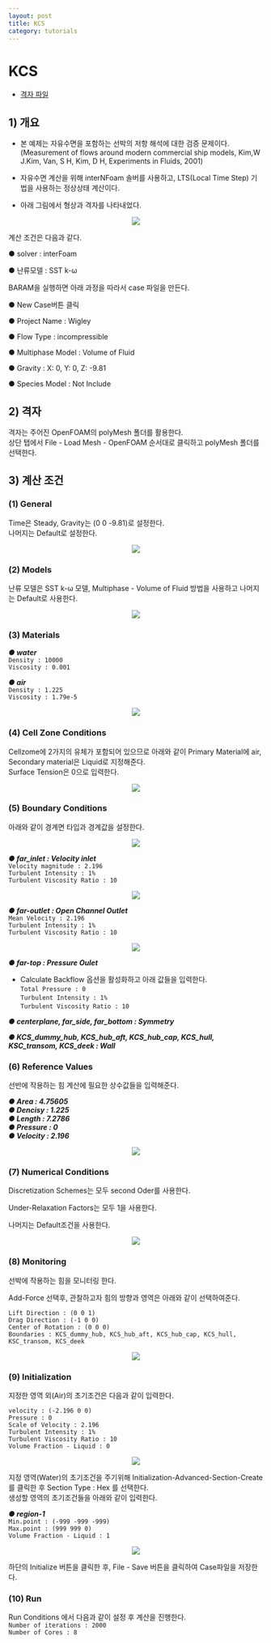 ```yaml
---
layout: post
title: KCS
category: tutorials
---
```


# KCS

* [격자 파일](https://drive.google.com/file/d/1GC8NdJuT3Eog9FWQ9M7XyqoCrVOx1TpP/view?usp=sharing)

## 1) 개요 
* 본 예제는 자유수면을 포함하는 선박의 저항 해석에 대한 검증 문제이다.<br>
(Measurement of flows around modern commercial ship models, Kim,W J.Kim, Van, S H, Kim,
D H, Experiments in Fluids, 2001)<br>

* 자유수면 계산을 위해 interNFoam 솔버를 사용하고, LTS(Local Time Step) 기법을 사용하는 정상상태 계산이다.<br>

* 아래 그림에서 형상과 격자를 나타내었다.<br>

<p align='center'>
    <img src="https://github.com/nextfoam/baram-pages/raw/main/screenshots/kcs/23.1.png"><br>
</p>

계산 조건은 다음과 같다. <br>

●  solver : interFoam <br>

●  난류모델 : SST k-ω <br>

BARAM을 실행하면 아래 과정을 따라서 case 파일을 만든다.<br>

●  New Case버튼 클릭<br>

●  Project Name : Wigley<br>

●  Flow Type : incompressible<br>

●  Multiphase Model : Volume of Fluid<br>

●  Gravity : X: 0, Y: 0, Z: -9.81<br>

● Species Model : Not Include<br>

## 2) 격자
격자는 주어진 OpenFOAM의 polyMesh 폴더를 활용한다. <br>
상단 탭에서 File - Load Mesh - OpenFOAM 순서대로 클릭하고 polyMesh 폴더를 선택한다. <br>

## 3) 계산 조건
### (1) General
Time은 Steady, Gravity는 (0 0 -9.81)로 설정한다.<br>
나머지는 Default로 설정한다.<br>

<p align='center'>
    <img src="https://github.com/nextfoam/baram-pages/raw/main/screenshots/kcs/23.2.png"><br>
</p>

### (2) Models

난류 모델은 SST k-ω 모델, Multiphase - Volume of Fluid 방법을 사용하고 나머지는 Default로 사용한다.<br>

<p align='center'>
    <img src="https://github.com/nextfoam/baram-pages/raw/main/screenshots/kcs/23.3.png"><br>
</p>

### (3) Materials

***●  water***<br>
```Density : 10000```<br>
```Viscosity : 0.001```<br>


***●  air***<br>
```Density : 1.225```<br>
```Viscosity : 1.79e-5```<br>

<p align='center'>
    <img src="https://github.com/nextfoam/baram-pages/raw/main/screenshots/kcs/23.4.png"><br>
</p>

### (4) Cell Zone Conditions
Cellzome에 2가지의 유체가 포함되어 있으므로 아래와 같이 Primary Material에 air, Secondary material은 Liquid로 지정해준다.<br>
Surface Tension은 0으로 입력한다.<br>

<p align='center'>
    <img src="https://github.com/nextfoam/baram-pages/raw/main/screenshots/kcs/23.5.png"><br>
</p>

### (5) Boundary Conditions
아래와 같이 경계면 타입과 경계값을 설정한다.<br>

<p align='center'>
    <img src="https://github.com/nextfoam/baram-pages/raw/main/screenshots/kcs/23.6.png"><br>
</p>

***●  far_inlet : Velocity inlet***<br>
```Velocity magnitude : 2.196```<br>
```Turbulent Intensity : 1%```<br>
```Turbulent Viscosity Ratio : 10```<br>

<p align='center'>
    <img src="https://github.com/nextfoam/baram-pages/raw/main/screenshots/kcs/23.7.png"><br>
</p>

***●  far-outlet : Open Channel Outlet***<br>
```Mean Velocity : 2.196```<br>
```Turbulent Intensity : 1%```<br>
```Turbulent Viscosity Ratio : 10```<br>

<p align='center'>
    <img src="https://github.com/nextfoam/baram-pages/raw/main/screenshots/kcs/23.8.png"><br>
</p>

***●  far-top : Pressure Oulet***<br>
* Calculate Backflow 옵션을 활성화하고 아래 값들을 입력한다.<br>
```Total Pressure : 0```<br>
```Turbulent Intensity : 1%```<br>
```Turbulent Viscosity Ratio : 10```<br>

***●  centerplane, far_side, far_bottom : Symmetry***<br>

***●  KCS_dummy_hub, KCS_hub_aft, KCS_hub_cap, KCS_hull, KSC_transom, KCS_deek : Wall***<br>

### (6) Reference Values

선반에 작용하는 힘 계산에 필요한 상수값들을 입력해준다. <br>

***●  Area : 4.75605***<br>
***●  Dencisy : 1.225***<br>
***●  Length : 7.2786***<br>
***●  Pressure : 0***<br>
***●  Velocity : 2.196***<br>

<p align='center'>
    <img src="https://github.com/nextfoam/baram-pages/raw/main/screenshots/kcs/23.9.png"><br>
</p>

### (7) Numerical Conditions

Discretization Schemes는 모두 second Oder를 사용한다.<br>

Under-Relaxation Factors는 모두 1을 사용한다.<br>

나머지는 Default조건을 사용한다.<br>

<p align='center'>
    <img src="https://github.com/nextfoam/baram-pages/raw/main/screenshots/kcs/23.10.png"><br>
</p>


### (8) Monitoring

선박에 작용하는 힘을 모니터링 한다.<br>

Add-Force 선택후, 관찰하고자 힘의 방향과 영역은 아래와 같이 선택하여준다.<br>

```Lift Direction : (0 0 1)```<br>
```Drag Direction : (-1 0 0)```<br>
```Center of Rotation : (0 0 0)```<br>
```Boundaries : KCS_dummy_hub, KCS_hub_aft, KCS_hub_cap, KCS_hull, KSC_transom, KCS_deek```<br>

<p align='center'>
    <img src="https://github.com/nextfoam/baram-pages/raw/main/screenshots/kcs/23.11.png"><br>
</p>

### (9) Initialization

지정한 영역 외(Air)의 초기조건은 다음과 같이 입력한다.<br>

```velocity : (-2.196 0 0)```<br>
```Pressure : 0```<br>
```Scale of Velocity : 2.196```<br>
```Turbulent Intensity : 1%```<br>
```Turbulent Viscosity Ratio : 10```<br>
```Volume Fraction - Liquid : 0```<br>

<p align='center'>
    <img src="https://github.com/nextfoam/baram-pages/raw/main/screenshots/kcs/23.12.png"><br>
</p>

지정 영역(Water)의 초기조건을 주기위해 Initialization-Advanced-Section-Create 를 클릭한 후 Section Type : Hex 를 선택한다.<br>
생성할 영역의 초기조건들을 아래와 같이 입력한다.<br>

***●  region-1***<br>
```Min.point : (-999 -999 -999)```<br>
```Max.point : (999 999 0)```<br>
```Volume Fraction - Liquid : 1```<br>

<p align='center'>
    <img src="https://github.com/nextfoam/baram-pages/raw/main/screenshots/kcs/23.13.png"><br>
</p>

하단의 Initialize 버튼을 클릭한 후, File - Save 버튼을 클릭하여 Case파일을 저장한다.<br>

### (10) Run

Run Conditions 에서 다음과 같이 설정 후 계산을 진행한다.<br>
```Number of iterations : 2000```<br>
```Number of Cores : 8```<br>
